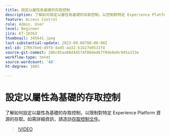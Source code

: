 ```yaml
---
title: 設定以屬性為基礎的存取控制
description: 了解如何設定以屬性為基礎的存取控制，以控制對特定 Experience Platform 資源的存取。
feature: Access Control
role: Admin, User
level: Beginner
jira: KT-10363
thumbnail: 345641.jpeg
last-substantial-update: 2023-09-06T00:00:00Z
exl-id: 170676e6-d9fb-4a45-aa32-b1b27e8533f4
source-git-commit: 286c85aa88d44574f00ded67f0de8e0c945a153e
workflow-type: tm+mt
source-wordcount: '48'
ht-degree: 100%

---
```


# 設定以屬性為基礎的存取控制

了解如何設定以屬性為基礎的存取控制，以限制對特定 Experience Platform 資源的存取。如需詳細資訊，請造訪[存取控制文件](https://experienceleague.adobe.com/docs/experience-platform/access-control/abac/overview.html?lang=zh-Hant)。

>[!VIDEO](https://video.tv.adobe.com/v/345641?learn=on&enablevpops)
